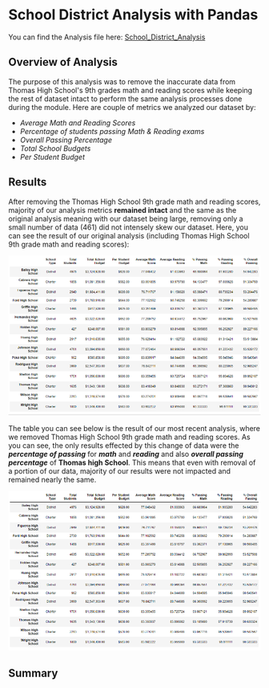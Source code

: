 # School District Analysis with Pandas
You can find the Analysis file here: [School_District_Analysis](https://github.com/NedaAJ/School_District_Analysis/blob/main/PyCitySchools_Challenge.ipynby)

## Overview of Analysis
The purpose of this analysis was to remove the inaccurate data from Thomas High School's 9th grades math and reading scores while keeping the rest of dataset intact to perform the same analysis processes done during the module. Here are couple of metrics we analyzed our dataset by:
- *Average Math and Reading Scores*
- *Percentage of students passing Math & Reading exams*
- *Overall Passing Percentage*
- *Total School Budgets*
- *Per Student Budget*

## Results
After removing the Thomas High School 9th grade math and reading scores, majority of our analysis metrics **remained intact** and the same as the original analysis meaning with our dataset being large, removing only a small number of data (461) did not intensely skew our dataset. Here, you can see the result of our original analysis (including Thomas High School 9th grade math and reading scores):

![Original_per_school_summary](Resources/Original_per_school_summary.PNG)

The table you can see below is the result of our most recent analysis, where we removed Thomas High School 9th grade math and reading scores. As you can see, the only results effected by this change of data were the ***percentage of passing*** for ***math*** and ***reading*** and also ***overall passing percentage*** of **Thomas high School**. This means that even with removal of a portion of our data, majority of our results were not impacted and remained nearly the same.

![New_per_school_summary](Resources/New_per_school_summary.PNG)

## Summary
